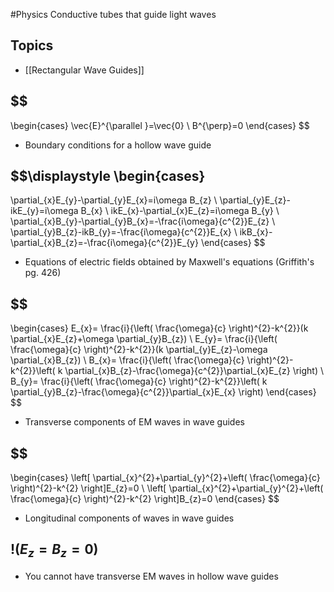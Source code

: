 #Physics 
Conductive tubes that guide light waves
## Topics
* [[Rectangular Wave Guides]]
## $$
\begin{cases}
\vec{E}^{\parallel }=\vec{0} \\
B^{\perp}=0
\end{cases}
$$
* Boundary conditions for a hollow wave guide
## $$\displaystyle \begin{cases}
\partial_{x}E_{y}-\partial_{y}E_{x}=i\omega B_{z} \\
\partial_{y}E_{z}-ikE_{y}=i\omega B_{x} \\
ikE_{x}-\partial_{x}E_{z}=i\omega B_{y} \\
\partial_{x}B_{y}-\partial_{y}B_{x}=-\frac{i\omega}{c^{2}}E_{z} \\
\partial_{y}B_{z}-ikB_{y}=-\frac{i\omega}{c^{2}}E_{x} \\
ikB_{x}-\partial_{x}B_{z}=-\frac{i\omega}{c^{2}}E_{y}
\end{cases}
$$
* Equations of electric fields obtained by Maxwell's equations (Griffith's pg. 426)
## $$
\begin{cases}
E_{x}= \frac{i}{\left( \frac{\omega}{c} \right)^{2}-k^{2}}(k \partial_{x}E_{z}+\omega \partial_{y}B_{z}) \\
E_{y}= \frac{i}{\left( \frac{\omega}{c} \right)^{2}-k^{2}}(k \partial_{y}E_{z}-\omega \partial_{x}B_{z}) \\
B_{x}= \frac{i}{\left( \frac{\omega}{c} \right)^{2}-k^{2}}\left( k \partial_{x}B_{z}-\frac{\omega}{c^{2}}\partial_{x}E_{z} \right) \\
B_{y}= \frac{i}{\left( \frac{\omega}{c} \right)^{2}-k^{2}}\left( k \partial_{y}B_{z}-\frac{\omega}{c^{2}}\partial_{x}E_{x} \right)
\end{cases}
$$
* Transverse components of EM waves in wave guides
## $$
\begin{cases}
\left[ \partial_{x}^{2}+\partial_{y}^{2}+\left( \frac{\omega}{c} \right)^{2}-k^{2} \right]E_{z}=0 \\
\left[ \partial_{x}^{2}+\partial_{y}^{2}+\left( \frac{\omega}{c} \right)^{2}-k^{2} \right]B_{z}=0
\end{cases}
$$
* Longitudinal components of waves in wave guides
## $\displaystyle !(E_{z}=B_{z}=0)$
* You cannot have transverse EM waves in hollow wave guides
